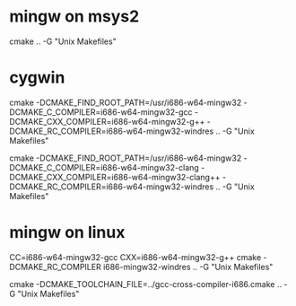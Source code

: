 ﻿
# mingw on msys2
cmake .. -G "Unix Makefiles"

# cygwin
cmake -DCMAKE_FIND_ROOT_PATH=/usr/i686-w64-mingw32 -DCMAKE_C_COMPILER=i686-w64-mingw32-gcc -DCMAKE_CXX_COMPILER=i686-w64-mingw32-g++ -DCMAKE_RC_COMPILER=i686-w64-mingw32-windres .. -G "Unix Makefiles"

cmake -DCMAKE_FIND_ROOT_PATH=/usr/i686-w64-mingw32 -DCMAKE_C_COMPILER=i686-w64-mingw32-clang -DCMAKE_CXX_COMPILER=i686-w64-mingw32-clang++ -DCMAKE_RC_COMPILER=i686-w64-mingw32-windres .. -G "Unix Makefiles"

# mingw on linux

CC=i686-w64-mingw32-gcc CXX=i686-w64-mingw32-g++ cmake -DCMAKE_RC_COMPILER i686-mingw32-windres .. -G "Unix Makefiles"

cmake -DCMAKE_TOOLCHAIN_FILE=../gcc-cross-compiler-i686.cmake .. -G "Unix Makefiles"
